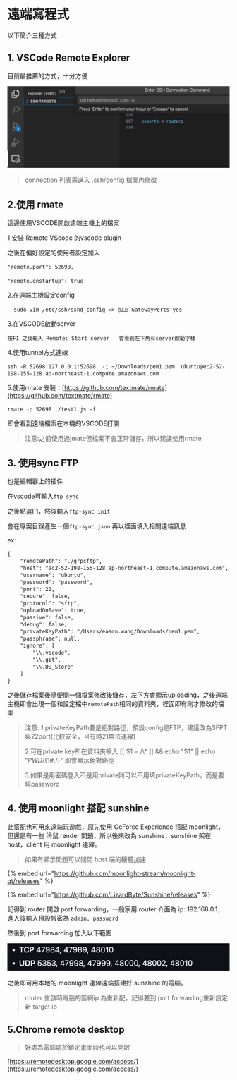 # 遠端寫程式

以下簡介三種方式

## 1. VSCode Remote Explorer

目前最推薦的方式，十分方便

![](<.gitbook/assets/截圖 2022-04-01 下午1.18.52.png>)

> connection 列表需進入 .ssh/config 檔案內修改

## 2.使用 rmate

這邊使用VSCODE開啟遠端主機上的檔案

1.安裝 Remote VScode 的vscode plugin

之後在偏好設定的使用者設定加入

```
"remote.port": 52698,

"remote.onstartup": true
```

2.在遠端主機設定config

```
  sudo vim /etc/ssh/sshd_config => 加上 GatewayPorts yes
```

3.在VSCODE啟動server

```
按F1 之後輸入 Remote: Start server   會看到左下角有server啟動字樣
```

4.使用tunnel方式連線

```
ssh -R 52698:127.0.0.1:52698  -i ~/Downloads/pem1.pem  ubuntu@ec2-52-198-155-128.ap-northeast-1.compute.amazonaws.com
```

5.使用rmate 安裝：[https://github.com/textmate/rmate](https://github.com/textmate/rmate)

```
rmate -p 52698 ./test1.js -f
```

即會看到遠端檔案在本機的VSCODE打開

> 注意:之前使用過jmate但檔案不會正常儲存，所以建議使用rmate

## 3. 使用sync FTP

也是編輯器上的插件

在vscode可輸入`ftp-sync`

之後點選F1，然後輸入`ftp-sync init`

會在專案目錄產生一個`ftp-sync.json` 再以裡面填入相關遠端訊息

ex:

```
{
    "remotePath": "./grpcftp",
    "host": "ec2-52-198-155-128.ap-northeast-1.compute.amazonaws.com",
    "username": "ubuntu",
    "password": "password",
    "port": 22,
    "secure": false,
    "protocol": "sftp",
    "uploadOnSave": true,
    "passive": false,
    "debug": false,
    "privateKeyPath": "/Users/eason.wang/Downloads/pem1.pem",
    "passphrase": null,
    "ignore": [
        "\\.vscode",
        "\\.git",
        "\\.DS_Store"
    ]
}
```

之後儲存檔案後隨便開一個檔案修改後儲存，左下方會顯示uploading，之後遠端主機即會出現一個和設定檔中`remotePath`相同的資料夾，裡面即有剛才修改的檔案

> 注意: 1.privateKeyPath要是絕對路徑，預設config是FTP，建議改為SFPT與22port(比較安全，且有時21無法連線)
>
> 2.可在private key所在資料夾輸入 \[\[ $1 = /\* ]] && echo "$1" || echo "$PWD/${1#./}" 即會顯示絕對路徑
>
> 3.如果是用密碼登入不是用private則可以不用填privateKeyPath，而是要填password

## 4. 使用 moonlight 搭配 sunshine

此搭配也可用來遠端玩遊戲，原先使用 GeForce Experience 搭配 moonlight，但還是有一些 滑鼠 render 問題，所以後來改為 sunshine，sunshine 架在 host，client 用 moonlight 連線。

> 如果有顯示問題可以關閉 host 端的硬體加速

{% embed url="https://github.com/moonlight-stream/moonlight-qt/releases" %}

{% embed url="https://github.com/LizardByte/Sunshine/releases" %}

記得到 router 開啟 port forwarding，一般家用 router 介面為 ip: 192.168.0.1，進入後輸入預設帳密為 `admin, password`

然後到 port forwarding 加入以下範圍

![](<.gitbook/assets/截圖 2023-07-19 上午11.02.36.png>)

之後即可用本地的 moonlight 連線遠端搭建好 sunshine 的電腦。

> router 重啟時電腦的區網ip 為重新配，記得要到 port forwarding重新設定新 target ip

## 5.Chrome remote desktop

> 好處為電腦處於鎖定畫面時也可以開啟

[https://remotedesktop.google.com/access/](https://remotedesktop.google.com/access/)
